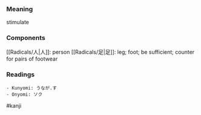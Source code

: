 ### Meaning

stimulate

### Components

[[Radicals/人|人]]: person [[Radicals/足|足]]: leg; foot; be sufficient; counter for pairs of footwear

### Readings

```
- Kunyomi: うなが.す
- Onyomi: ソク
```

#kanji